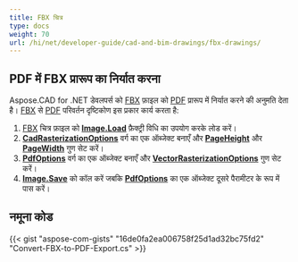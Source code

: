 ```yaml
---
title: FBX चित्र
type: docs
weight: 70
url: /hi/net/developer-guide/cad-and-bim-drawings/fbx-drawings/
---
```


## **PDF में FBX प्रारूप का निर्यात करना**

Aspose.CAD for .NET डेवलपर्स को [FBX](https://docs.fileformat.com/3d/fbx/) फ़ाइल को [PDF](https://docs.fileformat.com/pdf/) प्रारूप में निर्यात करने की अनुमति देता है। [FBX](https://docs.fileformat.com/3d/fbx/) से [PDF](https://docs.fileformat.com/pdf/) परिवर्तन दृष्टिकोण इस प्रकार कार्य करता है:

1. [FBX](https://docs.fileformat.com/3d/fbx/) चित्र फ़ाइल को [**Image.Load**](https://reference.aspose.com/cad/net/aspose.cad.image/load/methods/2) फ़ैक्ट्री विधि का उपयोग करके लोड करें।
1. [**CadRasterizationOptions**](https://reference.aspose.com/cad/net/aspose.cad.imageoptions/cadrasterizationoptions) वर्ग का एक ऑब्जेक्ट बनाएँ और [**PageHeight**](https://reference.aspose.com/cad/net/aspose.cad.imageoptions/vectorrasterizationoptions/properties/pageheight) और [**PageWidth**](https://reference.aspose.com/cad/net/aspose.cad.imageoptions/vectorrasterizationoptions/properties/pagewidth) गुण सेट करें।
1. [**PdfOptions**](https://reference.aspose.com/cad/net/aspose.cad.imageoptions/pdfoptions) वर्ग का एक ऑब्जेक्ट बनाएँ और [**VectorRasterizationOptions**](https://reference.aspose.com/cad/net/aspose.cad.imageoptions/vectorrasterizationoptions) गुण सेट करें।
1. [**Image.Save**](https://reference.aspose.com/cad/net/aspose.cad/image/methods/save/index) को कॉल करें जबकि [**PdfOptions**](https://reference.aspose.com/cad/net/aspose.cad.imageoptions/pdfoptions) का एक ऑब्जेक्ट दूसरे पैरामीटर के रूप में पास करें।

## नमूना कोड

{{< gist "aspose-com-gists" "16de0fa2ea006758f25d1ad32bc75fd2" "Convert-FBX-to-PDF-Export.cs" >}}
